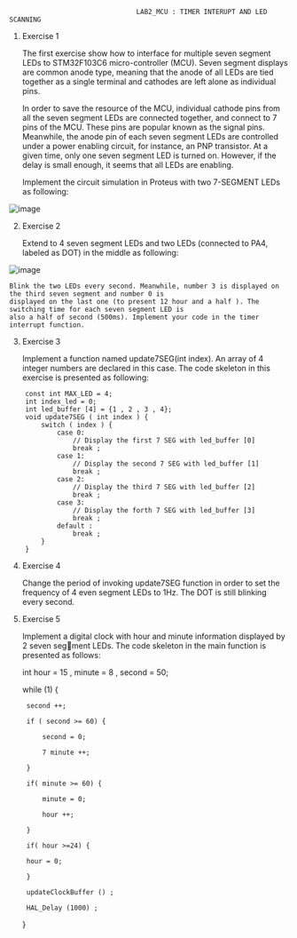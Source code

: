                                     LAB2_MCU : TIMER INTERUPT AND LED SCANNING
                                    
1. Exercise 1

    The first exercise show how to interface for multiple seven segment LEDs to STM32F103C6 micro-controller
    (MCU). Seven segment displays are common anode type, meaning that the anode of all LEDs are tied together
    as a single terminal and cathodes are left alone as individual pins.
    
    In order to save the resource of the MCU, individual cathode pins from all the seven segment LEDs are
    connected together, and connect to 7 pins of the MCU. These pins are popular known as the signal pins.
    Meanwhile, the anode pin of each seven segment LEDs are controlled under a power enabling circuit, for
    instance, an PNP transistor. At a given time, only one seven segment LED is turned on. However, if the
    delay is small enough, it seems that all LEDs are enabling.
    
    Implement the circuit simulation in Proteus with two 7-SEGMENT LEDs as following:
    
![image](https://user-images.githubusercontent.com/106461205/236117867-0457a46d-dc4c-4884-9fc4-831d7dda71d7.png)

2. Exercise 2
  
    Extend to 4 seven segment LEDs and two LEDs (connected to PA4, labeled as DOT) in the middle as following:
    
![image](https://user-images.githubusercontent.com/106461205/236117954-045b1f11-4eee-4c31-8187-a9b9c81d8996.png)
    
    Blink the two LEDs every second. Meanwhile, number 3 is displayed on the third seven segment and number 0 is
    displayed on the last one (to present 12 hour and a half ). The switching time for each seven segment LED is
    also a half of second (500ms). Implement your code in the timer interrupt function.

3. Exercise 3

    Implement a function named update7SEG(int index). An array of 4 integer numbers are declared in this case. 
    The code skeleton in this exercise is presented as following:
    
```
    const int MAX_LED = 4;
    int index_led = 0;
    int led_buffer [4] = {1 , 2 , 3 , 4};
    void update7SEG ( int index ) {
        switch ( index ) {
            case 0:
                // Display the first 7 SEG with led_buffer [0]
                break ;
            case 1:
                // Display the second 7 SEG with led_buffer [1]
                break ;
            case 2:
                // Display the third 7 SEG with led_buffer [2]
                break ;
            case 3:
                // Display the forth 7 SEG with led_buffer [3]                
                break ;
            default :            
                break ;                
        }        
    }
```
4. Exercise 4

    Change the period of invoking update7SEG function in order to set the frequency of 4 even segment LEDs to 1Hz.
    The DOT is still blinking every second.
    
5. Exercise 5
 
    Implement a digital clock with hour and minute information displayed by 2 seven segment LEDs. The code skeleton
    in the main function is presented as follows:
    
    int hour = 15 , minute = 8 , second = 50;
    
    while (1) {
      
        second ++;
        
        if ( second >= 60) {
    
            second = 0;
            
            7 minute ++;
            
        }

        if( minute >= 60) {
        
            minute = 0;
            
            hour ++;

        }
        
        if( hour >=24) {
        
        hour = 0;
        
        }
        
        updateClockBuffer () ;
        
        HAL_Delay (1000) ;
        
    }
    
    



